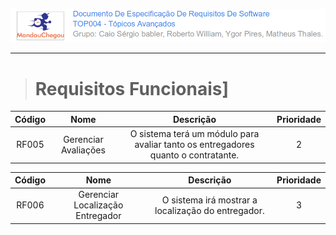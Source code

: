 ![](/assets/logo_mandou_chegou.png)

---

> # Requisitos Funcionais\]

| Código | Nome | Descrição | Prioridade |
| :---: | :---: | :---: | :---: |
| RF005 | Gerenciar Avaliações | O sistema terá um módulo para avaliar tanto os           entregadores quanto o       contratante. | 2 |

| Código | Nome | Descrição | Prioridade |
| :---: | :---: | :---: | :---: |
| RF006 | Gerenciar Localização        Entregador | O sistema irá mostrar a        localização do entregador. | 3 |



